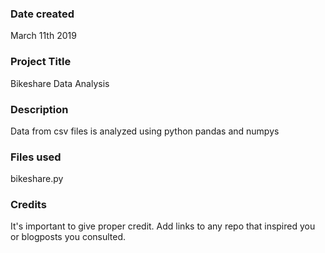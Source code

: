 ### Date created

March 11th 2019

### Project Title
Bikeshare Data Analysis

### Description
Data from csv files is analyzed using python pandas and numpys

### Files used
bikeshare.py

### Credits
It's important to give proper credit. Add links to any repo that inspired you or blogposts you consulted.

